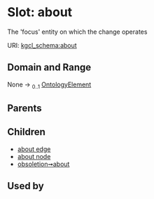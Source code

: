 
# Slot: about


The 'focus' entity on which the change operates

URI: [kgcl_schema:about](https://w3id.org/kgcl-schema/about)


## Domain and Range

None &#8594;  <sub>0..1</sub> [OntologyElement](OntologyElement.md)

## Parents


## Children

 *  [about edge](about_edge.md)
 *  [about node](about_node.md)
 *  [obsoletion➞about](obsoletion_about.md)

## Used by

